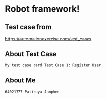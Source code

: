 
# Robot framework!

## Test case from
https://automationexercise.com/test_cases

## About Test Case
``` bash
My test case card Test Case 1: Register User
```

## About Me
``` bash
64021777 Patinuya Janphen
```
